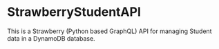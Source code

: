 # StrawberryStudentAPI
This is a Strawberry (Python based GraphQL) API for managing Student data in a DynamoDB database.
